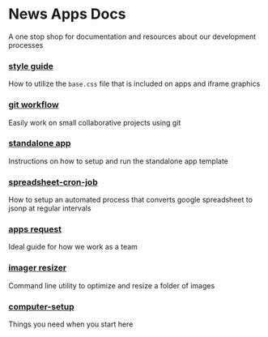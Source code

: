 # News Apps Docs
A one stop shop for documentation and resources about our development processes

### [style guide](https://bostonglobe.github.io/news-apps-style-guide)
How to utilize the `base.css` file that is included on apps and iframe graphics

### [git workflow](git-workflow)
Easily work on small collaborative projects using git

### [standalone app](standalone-app)
Instructions on how to setup and run the standalone app template 

### [spreadsheet-cron-job](spreadsheet-cron-job)
How to setup an automated process that converts google spreadsheet to jsonp at regular intervals

### [apps request](apps-request)
Ideal guide for how we work as a team

### [imager resizer](image-resizer)
Command line utility to optimize and resize a folder of images

### [computer-setup](computer-setup)
Things you need when you start here
